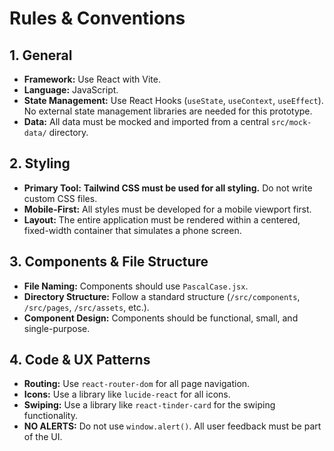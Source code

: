 # Rules & Conventions

## 1. General

* **Framework:** Use React with Vite.
* **Language:** JavaScript.
* **State Management:** Use React Hooks (`useState`, `useContext`, `useEffect`). No external state management libraries are needed for this prototype.
* **Data:** All data must be mocked and imported from a central `src/mock-data/` directory.

## 2. Styling

* **Primary Tool:** **Tailwind CSS must be used for all styling.** Do not write custom CSS files.
* **Mobile-First:** All styles must be developed for a mobile viewport first.
* **Layout:** The entire application must be rendered within a centered, fixed-width container that simulates a phone screen.

## 3. Components & File Structure

* **File Naming:** Components should use `PascalCase.jsx`.
* **Directory Structure:** Follow a standard structure (`/src/components`, `/src/pages`, `/src/assets`, etc.).
* **Component Design:** Components should be functional, small, and single-purpose.

## 4. Code & UX Patterns

* **Routing:** Use `react-router-dom` for all page navigation.
* **Icons:** Use a library like `lucide-react` for all icons.
* **Swiping:** Use a library like `react-tinder-card` for the swiping functionality.
* **NO ALERTS:** Do not use `window.alert()`. All user feedback must be part of the UI.
